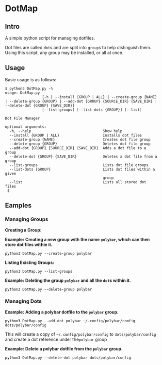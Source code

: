 # DotMap
## Intro
A simple python script for managing dotfiles.

Dot files are called `dot`s and are split into `group`s to help distinguish them.
Using this script, any group may be installed, or all at once.


## Usage
Basic usage is as follows:
```
$ python3 DotMap.py -h
usage: DotMap.py
                 [-h | --install {GROUP | ALL} | --create-group {NAME} | --delete-group {GROUP} | --add-dot {GROUP} {SOURCE_DIR} {SAVE_DIR} | --delete-dot {GROUP} {SAVE_DIR}]
                 [--list-groups] [--list-dots {GROUP}] [--list]

Dot File Manager

optional arguments:
  -h, --help                                 Show help
  --install {GROUP | ALL}                    Installs dot files
  --create-group {NAME}                      Creates dot file group
  --delete-group {GROUP}                     Deletes dot file group
  --add-dot {GROUP} {SOURCE_DIR} {SAVE_DIR}  Adds a dot file to a group
  --delete-dot {GROUP} {SAVE_DIR}            Deletes a dot file from a group
  --list-groups                              Lists dot file groups
  --list-dots {GROUP}                        Lists dot files within a given
                                             group
  --list                                     Lists all stored dot files
 $ 
 ```

## Eamples
### Managing Groups
**Creating a Group:**

**Example: Creating a new group with the name `polybar`, which can then store dot files within it.**
```
python3 DotMap.py --create-group polybar
```

**Listing Existing Groups:**
```
python3 DotMap.py --list-groups
```

**Example: Deleting the group `polybar` and all the `dot`s within it.**
```
python3 DotMap.py --delete-group polybar
```

### Managing Dots
**Example: Adding a polybar dotfile to the `polybar` group.**
```
python3 DotMap.py --add-dot polybar ~/.config/polybar/config dots/polybar/config
```

This will create a copy of `~/.config/polybar/config` to `dots/polybar/config` and create a dot reference under the`polybar` group

**Example: Delete a polybar dotfile from the `polybar` group.**
```
python3 DotMap.py --delete-dot polybar dots/polybar/config
```


